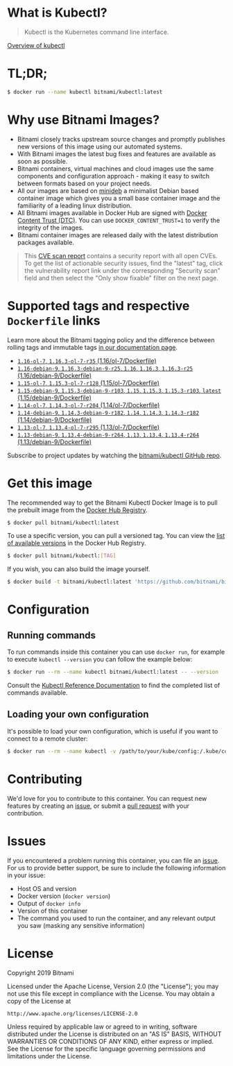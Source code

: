 
# What is Kubectl?

> Kubectl is the Kubernetes command line interface.

[Overview of kubectl](https://kubernetes.io/docs/reference/kubectl/overview/)

# TL;DR;

```bash
$ docker run --name kubectl bitnami/kubectl:latest
```

# Why use Bitnami Images?

* Bitnami closely tracks upstream source changes and promptly publishes new versions of this image using our automated systems.
* With Bitnami images the latest bug fixes and features are available as soon as possible.
* Bitnami containers, virtual machines and cloud images use the same components and configuration approach - making it easy to switch between formats based on your project needs.
* All our images are based on [minideb](https://github.com/bitnami/minideb) a minimalist Debian based container image which gives you a small base container image and the familiarity of a leading linux distribution.
* All Bitnami images available in Docker Hub are signed with [Docker Content Trust (DTC)](https://docs.docker.com/engine/security/trust/content_trust/). You can use `DOCKER_CONTENT_TRUST=1` to verify the integrity of the images.
* Bitnami container images are released daily with the latest distribution packages available.


> This [CVE scan report](https://quay.io/repository/bitnami/kubectl?tab=tags) contains a security report with all open CVEs. To get the list of actionable security issues, find the "latest" tag, click the vulnerability report link under the corresponding "Security scan" field and then select the "Only show fixable" filter on the next page.

# Supported tags and respective `Dockerfile` links

Learn more about the Bitnami tagging policy and the difference between rolling tags and immutable tags [in our documentation page](https://docs.bitnami.com/containers/how-to/understand-rolling-tags-containers/).


* [`1.16-ol-7`, `1.16.3-ol-7-r35` (1.16/ol-7/Dockerfile)](https://github.com/bitnami/bitnami-docker-kubectl/blob/1.16.3-ol-7-r35/1.16/ol-7/Dockerfile)
* [`1.16-debian-9`, `1.16.3-debian-9-r25`, `1.16`, `1.16.3`, `1.16.3-r25` (1.16/debian-9/Dockerfile)](https://github.com/bitnami/bitnami-docker-kubectl/blob/1.16.3-debian-9-r25/1.16/debian-9/Dockerfile)
* [`1.15-ol-7`, `1.15.3-ol-7-r128` (1.15/ol-7/Dockerfile)](https://github.com/bitnami/bitnami-docker-kubectl/blob/1.15.3-ol-7-r128/1.15/ol-7/Dockerfile)
* [`1.15-debian-9`, `1.15.3-debian-9-r103`, `1.15`, `1.15.3`, `1.15.3-r103`, `latest` (1.15/debian-9/Dockerfile)](https://github.com/bitnami/bitnami-docker-kubectl/blob/1.15.3-debian-9-r103/1.15/debian-9/Dockerfile)
* [`1.14-ol-7`, `1.14.3-ol-7-r204` (1.14/ol-7/Dockerfile)](https://github.com/bitnami/bitnami-docker-kubectl/blob/1.14.3-ol-7-r204/1.14/ol-7/Dockerfile)
* [`1.14-debian-9`, `1.14.3-debian-9-r182`, `1.14`, `1.14.3`, `1.14.3-r182` (1.14/debian-9/Dockerfile)](https://github.com/bitnami/bitnami-docker-kubectl/blob/1.14.3-debian-9-r182/1.14/debian-9/Dockerfile)
* [`1.13-ol-7`, `1.13.4-ol-7-r295` (1.13/ol-7/Dockerfile)](https://github.com/bitnami/bitnami-docker-kubectl/blob/1.13.4-ol-7-r295/1.13/ol-7/Dockerfile)
* [`1.13-debian-9`, `1.13.4-debian-9-r264`, `1.13`, `1.13.4`, `1.13.4-r264` (1.13/debian-9/Dockerfile)](https://github.com/bitnami/bitnami-docker-kubectl/blob/1.13.4-debian-9-r264/1.13/debian-9/Dockerfile)

Subscribe to project updates by watching the [bitnami/kubectl GitHub repo](https://github.com/bitnami/bitnami-docker-kubectl).

# Get this image

The recommended way to get the Bitnami Kubectl Docker Image is to pull the prebuilt image from the [Docker Hub Registry](https://hub.docker.com/r/bitnami/kubectl).

```bash
$ docker pull bitnami/kubectl:latest
```

To use a specific version, you can pull a versioned tag. You can view the [list of available versions](https://hub.docker.com/r/bitnami/kubectl/tags/) in the Docker Hub Registry.

```bash
$ docker pull bitnami/kubectl:[TAG]
```

If you wish, you can also build the image yourself.

```bash
$ docker build -t bitnami/kubectl:latest 'https://github.com/bitnami/bitnami-docker-kubectl.git#master:1.15/debian-9'
```

# Configuration

## Running commands

To run commands inside this container you can use `docker run`, for example to execute `kubectl --version` you can follow the example below:

```bash
$ docker run --rm --name kubectl bitnami/kubectl:latest -- --version
```

Consult the [Kubectl Reference Documentation](https://kubernetes.io/docs/reference/generated/kubectl/kubectl-commands) to find the completed list of commands available.

## Loading your own configuration

It's possible to load your own configuration, which is useful if you want to connect to a remote cluster:

```bash
$ docker run --rm --name kubectl -v /path/to/your/kube/config:/.kube/config bitnami/kubectl:latest
```

# Contributing

We'd love for you to contribute to this container. You can request new features by creating an [issue](https://github.com/bitnami/bitnami-docker-kubectl/issues), or submit a [pull request](https://github.com/bitnami/bitnami-docker-kubectl/pulls) with your contribution.

# Issues

If you encountered a problem running this container, you can file an [issue](https://github.com/bitnami/bitnami-docker-kubectl/issues). For us to provide better support, be sure to include the following information in your issue:

- Host OS and version
- Docker version (`docker version`)
- Output of `docker info`
- Version of this container
- The command you used to run the container, and any relevant output you saw (masking any sensitive information)

# License

Copyright 2019 Bitnami

Licensed under the Apache License, Version 2.0 (the "License");
you may not use this file except in compliance with the License.
You may obtain a copy of the License at

    http://www.apache.org/licenses/LICENSE-2.0

Unless required by applicable law or agreed to in writing, software
distributed under the License is distributed on an "AS IS" BASIS,
WITHOUT WARRANTIES OR CONDITIONS OF ANY KIND, either express or implied.
See the License for the specific language governing permissions and
limitations under the License.
